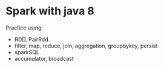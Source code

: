 # Spark with java 8

Practice using:

* RDD, PairRdd
* filter, map, reduce, join, aggregation, groupbykey, persist
* sparkSQL
* accumulator, broadcast
